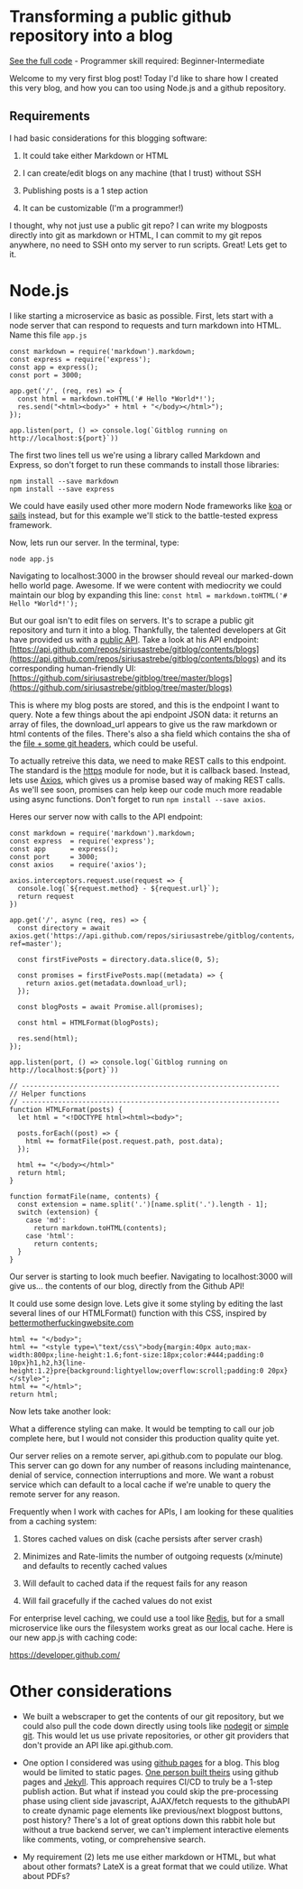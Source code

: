 # Transforming a public github repository into a blog

[See the full code](https://github.com/siriusastrebe/gitblog/blob/master/app.js) - Programmer skill required: Beginner-Intermediate

Welcome to my very first blog post! Today I'd like to share how I created this very blog, and how you can too using Node.js and a github repository.


## Requirements

I had basic considerations for this blogging software:

1. It could take either Markdown or HTML

2. I can create/edit blogs on any machine (that I trust) without SSH

3. Publishing posts is a 1 step action

4. It can be customizable (I'm a programmer!)

I thought, why not just use a public git repo? I can write my blogposts directly into git as markdown or HTML, I can commit to my git repos anywhere, no need to SSH onto my server to run scripts. Great! Lets get to it.

# Node.js

I like starting a microservice as basic as possible. First, lets start with a node server that can respond to requests and turn markdown into HTML. Name this file `app.js`

    const markdown = require('markdown').markdown;
    const express = require('express');
    const app = express();
    const port = 3000;
    
    app.get('/', (req, res) => {
      const html = markdown.toHTML('# Hello *World*!');
      res.send("<html><body>" + html + "</body></html>");
    });
     
    app.listen(port, () => console.log(`Gitblog running on http://localhost:${port}`))

The first two lines tell us we're using a library called Markdown and Express, so don't forget to run these commands to install those libraries:

    npm install --save markdown
    npm install --save express

We could have easily used other more modern Node frameworks like [koa](https://koajs.com/) or [sails](https://sailsjs.com/) instead, but for this example we'll stick to the battle-tested express framework.

Now, lets run our server. In the terminal, type: 

    node app.js

Navigating to localhost:3000 in the browser should reveal our marked-down hello world page. Awesome. If we were content with mediocrity we could maintain our blog by expanding this line: `const html = markdown.toHTML('# Hello *World*!');`

But our goal isn't to edit files on servers. It's to scrape a public git repository and turn it into a blog. Thankfully, the talented developers at Git have provided us with a [public API](https://developer.github.com/v3/). Take a look at his API endpoint: [https://api.github.com/repos/siriusastrebe/gitblog/contents/blogs](https://api.github.com/repos/siriusastrebe/gitblog/contents/blogs) and its corresponding human-friendly UI: [https://github.com/siriusastrebe/gitblog/tree/master/blogs](https://github.com/siriusastrebe/gitblog/tree/master/blogs)

This is where my blog posts are stored, and this is the endpoint I want to query. Note a few things about the api endpoint JSON data: it returns an array of files, the download_url appears to give us the raw markdown or html contents of the files. There's also a sha field which contains the sha of the [file + some git headers](https://git-scm.com/book/en/v2/Git-Internals-Git-Objects#_object_storage), which could be useful.

To actually retreive this data, we need to make REST calls to this endpoint. The standard is the [https](https://nodejs.org/api/https.html) module for node, but it is callback based. Instead, lets use [Axios](https://github.com/axios/axios), which gives us a promise based way of making REST calls. As we'll see soon, promises can help keep our code much more readable using async functions. Don't forget to run `npm install --save axios`.

Heres our server now with calls to the API endpoint:

    const markdown = require('markdown').markdown;
    const express  = require('express');
    const app      = express();
    const port     = 3000;
    const axios    = require('axios');
    
    axios.interceptors.request.use(request => {
      console.log(`${request.method} - ${request.url}`);
      return request
    })
    
    app.get('/', async (req, res) => {
      const directory = await axios.get('https://api.github.com/repos/siriusastrebe/gitblog/contents/blogs?ref=master');
    
      const firstFivePosts = directory.data.slice(0, 5); 
    
      const promises = firstFivePosts.map((metadata) => {
        return axios.get(metadata.download_url);
      }); 
    
      const blogPosts = await Promise.all(promises);
    
      const html = HTMLFormat(blogPosts);
    
      res.send(html);
    });
    
    app.listen(port, () => console.log(`Gitblog running on http://localhost:${port}`))
    
    // ----------------------------------------------------------------
    // Helper functions
    // ----------------------------------------------------------------
    function HTMLFormat(posts) {
      let html = "<!DOCTYPE html><html><body>";
    
      posts.forEach((post) => {
        html += formatFile(post.request.path, post.data);
      }); 
    
      html += "</body></html>"
      return html;
    }
    
    function formatFile(name, contents) {
      const extension = name.split('.')[name.split('.').length - 1]; 
      switch (extension) {
        case 'md': 
          return markdown.toHTML(contents);
        case 'html':
          return contents;
      }
    }


Our server is starting to look much beefier. Navigating to localhost:3000 will give us... the contents of our blog, directly from the Github API! 

It could use some design love. Lets give it some styling by editing the last several lines of our HTMLFormat() function with this CSS, inspired by [bettermotherfuckingwebsite.com](http://bettermotherfuckingwebsite.com/)

    html += "</body>";
    html += "<style type=\"text/css\">body{margin:40px auto;max-width:800px;line-height:1.6;font-size:18px;color:#444;padding:0 10px}h1,h2,h3{line-height:1.2}pre{background:lightyellow;overflow:scroll;padding:0 20px}</style>";
    html += "</html>";
    return html;

Now lets take another look:

What a difference styling can make. It would be tempting to call our job complete here, but I would not consider this production quality quite yet.

Our server relies on a remote server, api.github.com to populate our blog. This server can go down for any number of reasons including maintenance, denial of service, connection interruptions and more. We want a robust service which can default to a local cache if we're unable to query the remote server for any reason.

Frequently when I work with caches for APIs, I am looking for these qualities from a caching system:

1. Stores cached values on disk (cache persists after server crash)

2. Minimizes and Rate-limits the number of outgoing requests (x/minute) and defaults to recently cached values

3. Will default to cached data if the request fails for any reason

4. Will fail gracefully if the cached values do not exist

For enterprise level caching, we could use a tool like [Redis](https://redis.io/), but for a small microservice like ours the filesystem works great as our local cache. Here is our new app.js with caching code:
    







https://developer.github.com/









# Other considerations

* We built a webscraper to get the contents of our git repository, but we could also pull the code down directly using tools like [nodegit](https://github.com/nodegit/nodegit) or [simple git](https://www.npmjs.com/package/simple-git). This would let us use private repositories, or other git providers that don't provide an API like api.github.com.

* One option I considered was using [github pages](https://pages.github.com/) for a blog. This blog would be limited to static pages. [One person built theirs](https://www.smashingmagazine.com/2014/08/build-blog-jekyll-github-pages/) using github pages and [Jekyll](https://jekyllrb.com/). This approach requires CI/CD to truly be a 1-step publish action. But what if instead you could skip the pre-processing phase using client side javascript, AJAX/fetch requests to the githubAPI to create dynamic page elements like previous/next blogpost buttons, post history? There's a lot of great options down this rabbit hole but without a true backend server, we can't implement interactive elements like comments, voting, or comprehensive search.

* My requirement (2) lets me use either markdown or HTML, but what about other formats? LateX is a great format that we could utilize. What about PDFs?
